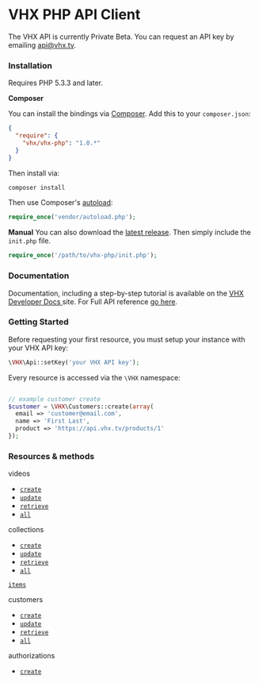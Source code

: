 # VHX PHP API Client

The VHX API is currently Private Beta. You can request an API key by emailing api@vhx.tv.

### Installation
Requires PHP 5.3.3 and later.

**Composer**

You can install the bindings via [Composer](http://getcomposer.org/). Add this to your `composer.json`:

```json
{
  "require": {
    "vhx/vhx-php": "1.0.*"
  }
}
```

Then install via:

```bash
composer install
```

Then use Composer's [autoload](https://getcomposer.org/doc/00-intro.md#autoloading):

```php
require_once('vendor/autoload.php');
```

**Manual**
You can also download the [latest release](https://github.com/vhx/vhx-php/releases). Then simply include the `init.php` file.

```php
require_once('/path/to/vhx-php/init.php');
```

### Documentation

Documentation, including a step-by-step tutorial is available on the [VHX Developer Docs ](http://dev.vhx.tv/api?php) site.
For Full API reference [go here](http://dev.vhx.tv/docs/api?php).

### Getting Started

Before requesting your first resource, you must setup your instance with your VHX API key:

```php
\VHX\Api::setKey('your VHX API key');
```

Every resource is accessed via the `\VHX` namespace:

```php

// example customer create
$customer = \VHX\Customers::create(array(
  email => 'customer@email.com',
  name => 'First Last',
  product => 'https://api.vhx.tv/products/1'
});
```

### Resources & methods

videos
  * [`create`](http://dev.vhx.tv/docs/api?php#create_customer)
  * [`update`](http://dev.vhx.tv/docs/api?php#update_customer)
  * [`retrieve`](http://dev.vhx.tv/docs/api?php#retrieve_customer)
  * [`all`](http://dev.vhx.tv/docs/api?php#list_customers)

collections
  * [`create`](http://dev.vhx.tv/docs/api?php#create_collection)
  * [`update`](http://dev.vhx.tv/docs/api?php#update_collection)
  * [`retrieve`](http://dev.vhx.tv/docs/api?php#retrieve_collection)
  * [`all`](http://dev.vhx.tv/docs/api?php#list_collections)

  [`items`](http://dev.vhx.tv/docs/api?php#list_collection_items)

customers
  * [`create`](http://dev.vhx.tv/docs/api?php#create_customer)
  * [`update`](http://dev.vhx.tv/docs/api?php#update_customer)
  * [`retrieve`](http://dev.vhx.tv/docs/api?php#retrieve_customer)
  * [`all`](http://dev.vhx.tv/docs/api?php#list_customers)

authorizations
  * [`create`](http://dev.vhx.tv/docs/api?php#create_authorization)
